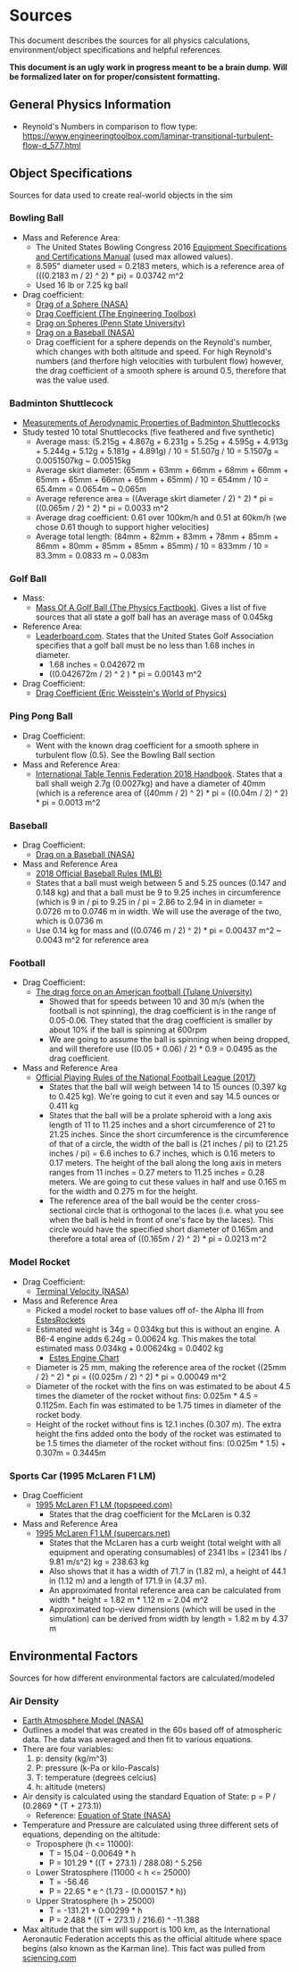 # Sources

This document describes the sources for all physics calculations,
environment/object specifications and helpful references.

**This document is an ugly work in progress meant to be a brain dump. Will be formalized
later on for proper/consistent formatting.**


## General Physics Information

* Reynold's Numbers in comparison to flow type: https://www.engineeringtoolbox.com/laminar-transitional-turbulent-flow-d_577.html


## Object Specifications

Sources for data used to create real-world objects in the sim

### Bowling Ball

* Mass and Reference Area:
  * The United States Bowling Congress 2016 [Equipment Specifications and Certifications Manual](http://usbcongress.http.internapcdn.net/usbcongress/bowl/equipandspecs/pdfs/ESManual.pdf)
    (used max allowed values).
  * 8.595" diameter used = 0.2183 meters, which is a reference area of (((0.2183 m / 2) ^ 2) * pi) = 0.03742 m^2
  * Used 16 lb or 7.25 kg ball
* Drag coefficient:
  * [Drag of a Sphere (NASA)](https://www.grc.nasa.gov/www/k-12/airplane/dragsphere.html)
  * [Drag Coefficient (The Engineering Toolbox)](https://www.engineeringtoolbox.com/drag-coefficient-d_627.html)
  * [Drag on Spheres (Penn State University)](http://www.mne.psu.edu/cimbala/me325web_Spring_2012/Labs/Drag/intro.pdf)
  * [Drag on a Baseball (NASA)](https://www.grc.nasa.gov/www/k-12/airplane/balldrag.html)
  * Drag coefficient for a sphere depends on the Reynold's number, which changes with both
    altitude and speed. For high Reynold's numbers (and therfore high velocities with turbulent flow)
    however, the drag coefficient of a smooth sphere is around 0.5, therefore that was the
    value used.

### Badminton Shuttlecock

* [Measurements of Aerodynamic Properties of Badminton
  Shuttlecocks](https://ac.els-cdn.com/S1877705810002742/1-s2.0-S1877705810002742-main.pdf?_tid=e688c092-ed85-499d-9509-c3c76214e452&acdnat=1524886270_a4a0f787af33459fc5d933d50e6abcc1)
* Study tested 10 total Shuttlecocks (five feathered and five synthetic)
  * Average mass: (5.215g + 4.867g + 6.231g + 5.25g + 4.595g + 4.913g + 5.244g + 5.12g +
    5.181g + 4.891g) / 10 = 51.507g / 10 = 5.1507g = 0.0051507kg ~ 0.00515kg
  * Average skirt diameter: (65mm + 63mm + 66mm + 68mm + 66mm + 65mm + 65mm + 66mm +
    65mm + 65mm) / 10 = 654mm / 10 = 65.4mm = 0.0654m ~ 0.065m
  * Average reference area = ((Average skirt diameter / 2) ^ 2) * pi =
    ((0.065m / 2) ^ 2) * pi = 0.0033 m^2
  * Average drag coefficient: 0.61 over 100km/h and 0.51 at 60km/h
    (we chose 0.61 though to support higher velocities)
  * Average total length: (84mm + 82mm + 83mm + 78mm + 85mm + 86mm + 80mm + 85mm +
    85mm + 85mm) / 10 = 833mm / 10 = 83.3mm = 0.0833 m ~ 0.083m

### Golf Ball

* Mass:
  * [Mass Of A Golf Ball (The Physics Factbook)](https://hypertextbook.com/facts/1999/ImranArif.shtml). Gives
    a list of five sources that all state a golf ball has an average mass of 0.045kg
* Reference Area:
  * [Leaderboard.com](http://www.leaderboard.com/glossary_balldiameter). States that the United States Golf
    Association specifies that a golf ball must be no less than 1.68 inches in diameter.
      * 1.68 inches = 0.042672 m
      * ((0.042672m / 2) ^ 2 ) * pi = 0.00143 m^2
* Drag Coefficient:
  * [Drag Coefficient (Eric Weisstein's World of Physics)](http://scienceworld.wolfram.com/physics/DragCoefficient.html)

### Ping Pong Ball

* Drag Coefficient:
  * Went with the known drag coefficient for a smooth sphere in turbulent flow (0.5). See the
    Bowling Ball section
* Mass and Reference Area:
  * [International Table Tennis Federation 2018 Handbook](https://www.ittf.com/handbook/). States that a ball shall
    weigh 2.7g (0.0027kg) and have a diameter of 40mm (which is a reference area of
    ((40mm / 2) ^ 2) * pi = ((0.04m / 2) ^ 2) * pi = 0.0013 m^2

### Baseball

* Drag Coefficient:
  * [Drag on a Baseball (NASA)](https://www.grc.nasa.gov/www/k-12/airplane/balldrag.html)
* Mass and Reference Area
  * [2018 Official Baseball Rules (MLB)](http://mlb.mlb.com/documents/0/8/0/268272080/2018_Official_Baseball_Rules.pdf)
  * States that a ball must weigh between 5 and 5.25 ounces (0.147 and 0.148 kg) and that a ball
    must be 9 to 9.25 inches in circumference (which is 9 in / pi to 9.25 in / pi = 2.86 to
    2.94 in in diameter = 0.0726 m to 0.0746 m in width. We will use the average of the two, which is 0.0736 m
  * Use 0.14 kg for mass and ((0.0746 m / 2) ^ 2) * pi = 0.00437 m^2 ~ 0.0043 m^2 for reference area

### Football

* Drag Coefficient:
  * [The drag force on an American football (Tulane University)](http://mlb.mlb.com/documents/0/8/0/268272080/2018_Official_Baseball_Rules.pdf)
    * Showed that for speeds between 10 and 30 m/s (when the football is not spinning), the
      drag coefficient is in the range of 0.05-0.06. They stated that the drag coefficient is smaller
      by about 10% if the ball is spinning at 600rpm
    * We are going to assume the ball is spinning when being dropped, and will therefore use
      ((0.05 + 0.06) / 2) * 0.9 = 0.0495 as the drag coefficient.
* Mass and Reference Area
  * [Official Playing Rules of the National Football League (2017)](https://operations.nfl.com/media/2725/2017-playing-rules.pdf)
    * States that the ball will weigh between 14 to 15 ounces (0.397 kg to 0.425 kg). We're going to cut it
      even and say 14.5 ounces or 0.411 kg
    * States that the ball will be a prolate spheroid with a long axis length of 11 to 11.25 inches and
      a short circumference of 21 to 21.25 inches. Since the short circumference is the circumference of that of a
      circle, the width of the ball is (21 inches / pi) to (21.25 inches / pi) = 6.6 inches to 6.7 inches, which is
      0.16 meters to 0.17 meters. The height of the ball along the long axis in meters ranges from 11 inches = 0.27 meters
      to 11.25 inches = 0.28 meters. We are going to cut these values in half and use 0.165 m for the width and
      0.275 m for the height.
    * The reference area of the ball would be the center cross-sectional circle that is orthogonal to
      the laces (i.e. what you see when the ball is held in front of one's face by the laces). This
      circle would have the specified short diameter of 0.165m and therefore a total area of
      ((0.165m / 2) ^ 2) * pi = 0.0213 m^2

### Model Rocket

* Drag Coefficient:
  * [Terminal Velocity (NASA)](https://spaceflightsystems.grc.nasa.gov/education/rocket/termvr.html)
* Mass and Reference Area
  * Picked a model rocket to base values off of- the Alpha III from [EstesRockets](https://www.estesrockets.com/rockets/launch-sets/001427-alpha-iiir-launch-set)
  * Estimated weight is 34g = 0.034kg but this is without an engine. A B6-4 engine adds 6.24g = 0.00624 kg.
    This makes the total estimated mass 0.034kg + 0.00624kg = 0.0402 kg
      * [Estes Engine Chart](http://www2.estesrockets.com/pdf/Estes_Engine_Chart.pdf)
  * Diameter is 25 mm, making the reference area of the rocket ((25mm / 2) ^ 2) * pi =
    ((0.025m / 2) ^ 2) * pi = 0.00049 m^2
  * Diameter of the rocket with the fins on was estimated to be about 4.5 times the diameter of the
    rocket without fins: 0.025m * 4.5 = 0.1125m. Each fin was estimated to be 1.75 times in diameter
    of the rocket body.
  * Height of the rocket without fins is 12.1 inches (0.307 m). The extra height the fins
    added onto the body of the rocket was estimated to be 1.5 times the diameter of the rocket
    without fins: (0.025m * 1.5) + 0.307m = 0.3445m

### Sports Car (1995 McLaren F1 LM)

* Drag Coefficient
  * [1995 McLaren F1 LM (topspeed.com)](https://www.topspeed.com/cars/mclaren/1995-mclaren-f1-lm-ar11027.html)
    * States that the drag coefficient for the McLaren is 0.32
* Mass and Reference Area
  * [1995 McLaren F1 LM (supercars.net)](https://www.supercars.net/blog/1995-mclaren-f1-lm/)
    * States that the McLaren has a curb weight (total weight with all equipment and operating consumables) of
      2341 lbs = (2341 lbs / 9.81 m/s^2) kg = 238.63 kg
    * Also shows that it has a width of 71.7 in (1.82 m), a height of 44.1 in (1.12 m) and a length
      of 171.9 in (4.37 m).
    * An approximated frontal reference area can be calculated from
      width * height = 1.82 m * 1.12 m = 2.04 m^2
    * Approximated top-view dimensions (which will be used in the simulation) can be derived from
      width by length = 1.82 m by 4.37 m


## Environmental Factors

Sources for how different environmental factors are calculated/modeled

### Air Density

* [Earth Atmosphere Model (NASA)](https://www.grc.nasa.gov/www/k-12/airplane/atmosmet.html)
* Outlines a model that was created in the 60s based off of atmospheric data. The data was averaged
  and then fit to various equations.
* There are four variables:
  1. p: density (kg/m^3)
  2. P: pressure (k-Pa or kilo-Pascals)
  3. T: temperature (degrees celcius)
  4. h: altitude (meters)
* Air density is calculated using the standard Equation of State: p = P / (0.2869 * (T + 273.1))
  * Reference: [Equation of State (NASA)](https://www.grc.nasa.gov/www/k-12/airplane/eqstat.html)
* Temperature and Pressure are calculated using three different sets of equations, depending on the
  altitude:
  * Troposphere (h <= 11000):
    * T = 15.04 - 0.00649 * h
    * P = 101.29 * ((T + 273.1) / 288.08) ^ 5.256
  * Lower Stratosphere (11000 < h <= 25000)
    * T = -56.46
    * P = 22.65 * e ^ (1.73 - (0.000157 * h))
  * Upper Stratosphere (h > 25000)
    * T = -131.21 + 0.00299 * h
    * P = 2.488 * ((T + 273.1) / 216.6) ^ -11.388
* Max altitude that the sim will support is 100 km, as the International Aeronautic Federation accepts this as
  the official altitude where space begins (also known as the Karman line). This fact was pulled from
  [sciencing.com](https://sciencing.com/high-atmosphere-extend-earth-12392.html)